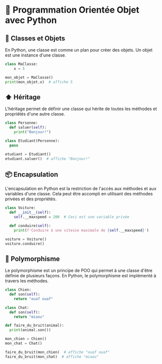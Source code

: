 # 🧩 Programmation Orientée Objet avec Python

## 🏫 Classes et Objets

En Python, une classe est comme un plan pour créer des objets. Un objet est une instance d'une classe.

```python
class MaClasse:
    x = 5

mon_objet = MaClasse()
print(mon_objet.x)  # affiche 5
```
## ⬆️ Héritage
L'héritage permet de définir une classe qui hérite de toutes les méthodes et propriétés d'une autre classe.

```python
class Personne:
  def saluer(self):
    print("Bonjour!")

class Etudiant(Personne):
  pass

etudiant = Etudiant()
etudiant.saluer()  # affiche "Bonjour!"

```

## 📦 Encapsulation
L'encapsulation en Python est la restriction de l'accès aux méthodes et aux variables d'une classe. Cela peut être accompli en utilisant des méthodes privées et des propriétés.

```python
class Voiture:
  def __init__(self):
    self.__maxspeed = 200  # Ceci est une variable privée

  def conduire(self):
    print(f'Conduire à une vitesse maximale de {self.__maxspeed}')

voiture = Voiture()
voiture.conduire()

```

## 🔄 Polymorphisme
Le polymorphisme est un principe de POO qui permet à une classe d'être définie de plusieurs façons. En Python, le polymorphisme est implémenté à travers les méthodes.

```python
class Chien:
  def son(self):
    return "ouaf ouaf"

class Chat:
  def son(self):
    return "miaou"

def faire_du_bruit(animal):
  print(animal.son())

mon_chien = Chien()
mon_chat = Chat()

faire_du_bruit(mon_chien)  # affiche "ouaf ouaf"
faire_du_bruit(mon_chat)  # affiche "miaou"


```











